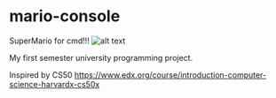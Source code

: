 # mario-console
SuperMario for cmd!!!
![alt text](https://raw.girhubusercontent.com/AbelTesfaye/mario-console/master/images/screen.png)

My first semester university programming project. 

Inspired by CS50 https://www.edx.org/course/introduction-computer-science-harvardx-cs50x
